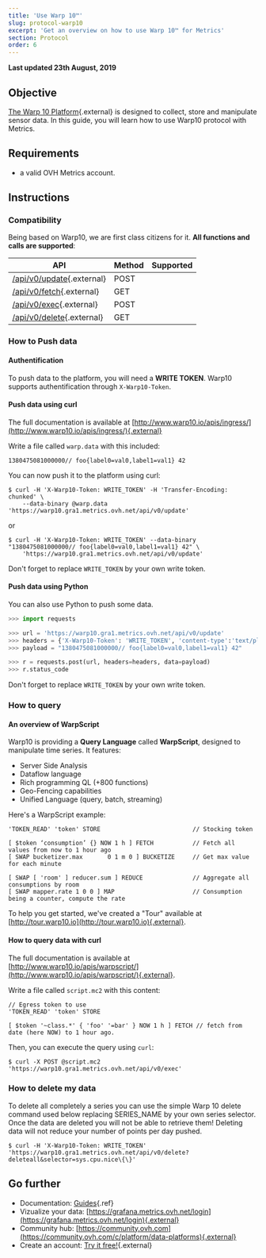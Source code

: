 ```yaml
---
title: 'Use Warp 10™'
slug: protocol-warp10
excerpt: 'Get an overview on how to use Warp 10™ for Metrics'
section: Protocol
order: 6
---
```


**Last updated 23th August, 2019**

## Objective

[The Warp 10 Platform](http://www.warp10.io/){.external} is designed to collect, store and manipulate sensor data. In this guide, you will learn how to use Warp10 protocol with Metrics.

## Requirements

- a valid OVH Metrics account.

## Instructions

### Compatibility

Being based on Warp10, we are first class citizens for it. **All functions and calls are supported**:

| API                                                              | Method | Supported                    |
| ---------------------------------------------------------------- | ------ | ---------------------------- |
| [/api/v0/update](http://www.warp10.io/apis/ingress/){.external}  | POST   | <i class="fas fa-check"></i> |
| [/api/v0/fetch](http://www.warp10.io/apis/fetch/){.external}     | GET    | <i class="fas fa-check"></i> |
| [/api/v0/exec](http://www.warp10.io/apis/warpscript/){.external} | POST   | <i class="fas fa-check"></i> |
| [/api/v0/delete](http://www.warp10.io/apis/delete/){.external}   | GET    | <i class="fas fa-check"></i> |

### How to Push data

#### Authentification

To push data to the platform, you will need a **WRITE TOKEN**. Warp10 supports authentification through `X-Warp10-Token`.

#### Push data using curl

The full documentation is available at [http://www.warp10.io/apis/ingress/](http://www.warp10.io/apis/ingress/){.external}

Write a file called `warp.data` with this included:

```text
1380475081000000// foo{label0=val0,label1=val1} 42
```

You can now push it to the platform using curl:

```shell-session
$ curl -H 'X-Warp10-Token: WRITE_TOKEN' -H 'Transfer-Encoding: chunked' \
    --data-binary @warp.data 'https://warp10.gra1.metrics.ovh.net/api/v0/update'
```

or

```shell-session
$ curl -H 'X-Warp10-Token: WRITE_TOKEN' --data-binary "1380475081000000// foo{label0=val0,label1=val1} 42" \
    'https://warp10.gra1.metrics.ovh.net/api/v0/update'
```

Don't forget to replace `WRITE_TOKEN` by your own write token.

#### Push data using Python

You can also use Python to push some data.

```python
>>> import requests

>>> url = 'https://warp10.gra1.metrics.ovh.net/api/v0/update'
>>> headers = {'X-Warp10-Token': 'WRITE_TOKEN', 'content-type':'text/plain'}
>>> payload = "1380475081000000// foo{label0=val0,label1=val1} 42"

>>> r = requests.post(url, headers=headers, data=payload)
>>> r.status_code
```

Don't forget to replace `WRITE_TOKEN` by your own write token.

### How to query

#### An overview of WarpScript

Warp10 is providing a **Query Language** called **WarpScript**, designed to manipulate time series. It features:

- Server Side Analysis
- Dataflow language
- Rich programming QL (+800 functions)
- Geo-Fencing capabilities
- Unified Language (query, batch, streaming)

Here's a WarpScript example:

```text
'TOKEN_READ' 'token' STORE                          // Stocking token

[ $token ‘consumption’ {} NOW 1 h ] FETCH           // Fetch all values from now to 1 hour ago
[ SWAP bucketizer.max       0 1 m 0 ] BUCKETIZE     // Get max value for each minute

[ SWAP [ 'room' ] reducer.sum ] REDUCE              // Aggregate all consumptions by room
[ SWAP mapper.rate 1 0 0 ] MAP                      // Consumption being a counter, compute the rate
```

To help you get started, we've created a "Tour" available at [http://tour.warp10.io](http://tour.warp10.io){.external}.

#### How to query data with curl

The full documentation is available at [http://www.warp10.io/apis/warpscript/](http://www.warp10.io/apis/warpscript/){.external}.

Write a file called `script.mc2` with this content:

```text
// Egress token to use
'TOKEN_READ' 'token' STORE

[ $token '~class.*' { 'foo' '=bar' } NOW 1 h ] FETCH // fetch from date (here NOW) to 1 hour ago.
```

Then, you can execute the query using `curl`:

```shell-session
$ curl -X POST @script.mc2 'https://warp10.gra1.metrics.ovh.net/api/v0/exec'
```

### How to delete my data

To delete all completely a series you can use the simple Warp 10 delete command used below replacing SERIES_NAME by your own series selector. Once the data are deleted you will not be able to retrieve them! Deleting data will not reduce your number of points per day pushed.

```shell-session
$ curl -H 'X-Warp10-Token: WRITE_TOKEN' 'https://warp10.gra1.metrics.ovh.net/api/v0/delete?deleteall&selector=sys.cpu.nice\{\}'
```

## Go further

- Documentation: [Guides](../product.fr-fr.md){.ref}
- Vizualize your data: [https://grafana.metrics.ovh.net/login](https://grafana.metrics.ovh.net/login){.external}
- Community hub: [https://community.ovh.com](https://community.ovh.com/c/platform/data-platforms){.external}
- Create an account: [Try it free!](https://www.ovh.com/fr/order/express/#/new/express/resume?products=~(~(planCode~'metrics-free-trial~configuration~(~(label~'region~values~(~'gra1)))~option~(~)~quantity~1~productId~'metrics))&paymentMeanRequired=0){.external}
